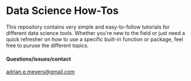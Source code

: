 # Data Science How-Tos
This repository contains very simple and easy-to-follow tutorials for different data science tools. Whether you're new to the field or just need a quick refresher on how to use a specific built-in function or package, feel free to puruse the different topics. 

#### Questions/issues/contact
<adrian.e.meyers@gmail.com>
